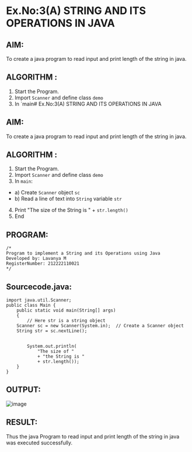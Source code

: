 # Ex.No:3(A)  STRING AND ITS OPERATIONS IN JAVA
## AIM:
To create a java program to read input and print length of the string in java.

## ALGORITHM :
1.  Start the Program.
2.	Import `Scanner` and define class `demo`
3.	In `main# Ex.No:3(A)  STRING AND ITS OPERATIONS IN JAVA
## AIM:
To create a java program to read input and print length of the string in java.

## ALGORITHM :
1.  Start the Program.
2.	Import `Scanner` and define class `demo`
3.	In `main`:
-	a) Create `Scanner` object `sc`
-	b) Read a line of text into `String` variable `str`
4.	Print "The size of the String is " + `str.length()`
5.	End

## PROGRAM:
 ```
/*
Program to implement a String and its Operations using Java
Developed by: Lavanya M
RegisterNumber: 212222110021
*/
```

## Sourcecode.java:
```
import java.util.Scanner;
public class Main {
	public static void main(String[] args)
	{
    	// Here str is a string object
   	Scanner sc = new Scanner(System.in);  // Create a Scanner object
   	String str = sc.nextLine();

 
    	System.out.println(
        	"The size of "
        	+ "the String is "
        	+ str.length());
	}
}
```

## OUTPUT:

![image](https://github.com/user-attachments/assets/b298f11f-11fb-46ee-975a-48b787ff4631)

## RESULT:
Thus the java Program to read input and print length of the string in java was executed successfully.


